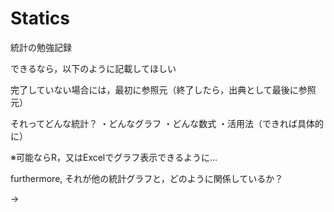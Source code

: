 # Statics
統計の勉強記録

できるなら，以下のように記載してほしい

完了していない場合には，最初に参照元（終了したら，出典として最後に参照元）

それってどんな統計？
・どんなグラフ
・どんな数式
・活用法（できれば具体的に）

※可能ならR，又はExcelでグラフ表示できるように...


furthermore,
それが他の統計グラフと，どのように関係しているか？

→

